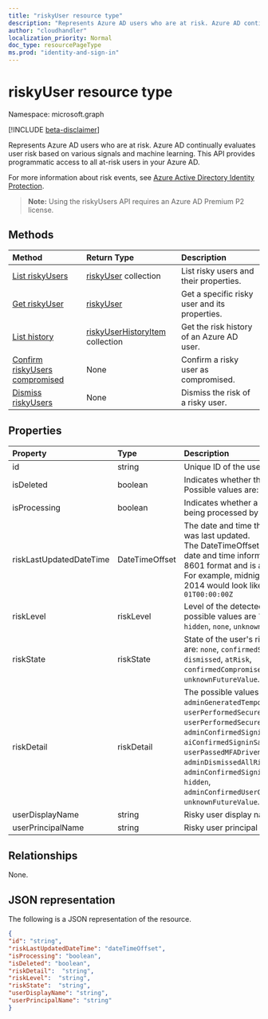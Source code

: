 ```yaml
---
title: "riskyUser resource type"
description: "Represents Azure AD users who are at risk. Azure AD continually evaluates user risk based on various signals and machine learning. This API provides programmatic access to all at-risk users in your Azure AD."
author: "cloudhandler"
localization_priority: Normal
doc_type: resourcePageType
ms.prod: "identity-and-sign-in"
---
```


# riskyUser resource type

Namespace: microsoft.graph

[!INCLUDE [beta-disclaimer](../../includes/beta-disclaimer.md)]

Represents Azure AD users who are at risk. Azure AD continually evaluates user risk based on various signals and machine learning. This API provides programmatic access to all at-risk users in your Azure AD.

For more information about risk events, see [Azure Active Directory Identity Protection](/azure/active-directory/identity-protection/overview-identity-protection).

>**Note:** Using the riskyUsers API requires an Azure AD Premium P2 license.

## Methods

| Method   | Return Type|Description|
|:---------------|:--------|:----------|
|[List riskyUsers](../api/riskyusers-list.md) | [riskyUser](riskyuser.md) collection|List risky users and their properties.|
|[Get riskyUser](../api/riskyusers-get.md) | [riskyUser](riskyuser.md)|Get a specific risky user and its properties.|
|[List history](../api/riskyuser-list-history.md) | [riskyUserHistoryItem](riskyuserhistoryitem.md) collection|Get the risk history of an Azure AD user.|
|[Confirm riskyUsers compromised](../api/riskyusers-confirmcompromised.md)|None |Confirm a risky user as compromised.|
|[Dismiss riskyUsers](../api/riskyusers-dismiss.md)|None | Dismiss the risk of a risky user.|

## Properties

| Property   | Type|Description|
|:---------------|:--------|:----------|
|id|string|Unique ID of the user at risk.|
|isDeleted|boolean|Indicates whether the user is deleted. Possible values are: `true`, `false`.|
|isProcessing|boolean|Indicates whether a user's risky state is being processed by the backend.|
|riskLastUpdatedDateTime|DateTimeOffset|The date and time that the risky user was last updated. <br /> The DateTimeOffset type represents date and time information using ISO 8601 format and is always in UTC time. For example, midnight UTC on Jan 1, 2014 would look like this: `2014-01-01T00:00:00Z`|
|riskLevel|riskLevel| Level of the detected risky user. The possible values are `low`, `medium`, `high`, `hidden`, `none`, `unknownFutureValue`.  |
|riskState|riskState| State of the user's risk. Possible values are: `none`, `confirmedSafe`, `remediated`, `dismissed`, `atRisk`, `confirmedCompromised`, `unknownFutureValue`.  |
|riskDetail|riskDetail| The possible values are `none`, `adminGeneratedTemporaryPassword`, `userPerformedSecuredPasswordChange`, `userPerformedSecuredPasswordReset`, `adminConfirmedSigninSafe`, `aiConfirmedSigninSafe`, `userPassedMFADrivenByRiskBasedPolicy`, `adminDismissedAllRiskForUser`, `adminConfirmedSigninCompromised`, `hidden`, `adminConfirmedUserCompromised`, `unknownFutureValue`.  |
|userDisplayName|string|Risky user display name.|
|userPrincipalName|string|Risky user principal name.|

## Relationships

None.

## JSON representation

The following is a JSON representation of the resource.

<!-- {
  "blockType": "resource",
  "optionalProperties": [
    
  ],
  "keyProperty": "id",
  "@odata.type": "microsoft.graph.riskyUser"
}-->

```json
{
"id": "string",
"riskLastUpdatedDateTime": "dateTimeOffset",
"isProcessing": "boolean",
"isDeleted": "boolean",
"riskDetail":  "string",
"riskLevel":  "string",
"riskState":  "string",
"userDisplayName": "string",
"userPrincipalName": "string"
}

```

<!-- uuid: 8fcb5dbc-d5aa-4681-8e31-b001d5168d79
2015-10-25 14:57:30 UTC -->
<!-- {
  "type": "#page.annotation",
  "description": "riskyusers resource",
  "keywords": "",
  "section": "documentation",
  "tocPath": ""
}-->
